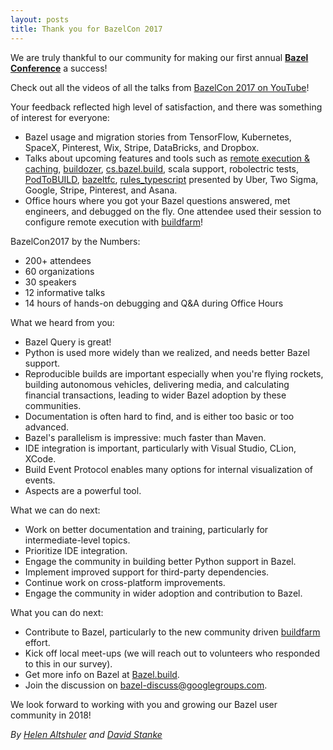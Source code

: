 ```yaml
---
layout: posts
title: Thank you for BazelCon 2017
---
```


We are truly thankful to our community for making our first annual [**Bazel Conference**](https://sites.google.com/corp/bazel.build/conference2017) a success! 

Check out all the videos of all the talks from [BazelCon 2017 on YouTube](https://www.youtube.com/playlist?list=PLxNYxgaZ8RseY0KmkXQSt0StE71E7yizG)!

Your feedback reflected high level of satisfaction, and there was something of interest for everyone:
* Bazel usage and migration stories from TensorFlow, Kubernetes, SpaceX, Pinterest, Wix, Stripe, DataBricks, and Dropbox.
* Talks about upcoming features and tools such as [remote execution & caching](https://github.com/bazelbuild/bazel-buildfarm), [buildozer](https://github.com/bazelbuild/buildtools/tree/master/buildozer), [cs.bazel.build](https://cs.bazel.build/), scala support, robolectric tests, [PodToBUILD](https://github.com/pinterest/PodToBUILD), [bazeltfc](https://github.com/Asana/bazeltsc), [rules_typescript](https://github.com/bazelbuild/rules_typescript) presented by Uber, Two Sigma, Google, Stripe, Pinterest, and Asana.
* Office hours where you got your Bazel questions answered, met engineers, and debugged on the fly. One attendee used their session to configure remote execution with [buildfarm](https://github.com/bazelbuild/bazel-buildfarm)!

BazelCon2017 by the Numbers:
* 200+ attendees
* 60 organizations
* 30 speakers
* 12 informative talks
* 14 hours of hands-on debugging and Q&A during Office Hours

What we heard from you:
* Bazel Query is great!
* Python is used more widely than we realized, and needs better Bazel support.
* Reproducible builds are important especially when you're flying rockets, building autonomous vehicles, delivering media, and calculating financial transactions, leading to wider Bazel adoption by these communities.
* Documentation is often hard to find, and is either too basic or too advanced.
* Bazel's parallelism is impressive: much faster than Maven.
* IDE integration is important, particularly with Visual Studio, CLion, XCode.
* Build Event Protocol enables many options for internal visualization of events.
* Aspects are a powerful tool.

What we can do next:
* Work on better documentation and training, particularly for intermediate-level topics.
* Prioritize IDE integration.
* Engage the community in building better Python support in Bazel.
* Implement improved support for third-party dependencies.
* Continue work on cross-platform improvements.
* Engage the community in wider adoption and contribution to Bazel.

What you can do next:
* Contribute to Bazel, particularly to the new community driven [buildfarm](https://github.com/bazelbuild/bazel-buildfarm) effort.
* Kick off local meet-ups (we will reach out to volunteers who responded to this in our survey).
* Get more info on Bazel at [Bazel.build](https://bazel.build/).
* Join the discussion on bazel-discuss@googlegroups.com.

We look forward to working with you and growing our Bazel user community in 2018!


*By [Helen Altshuler](https://github.com/helenalt) and [David Stanke](https://github.com/davidstanke)*

